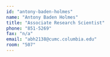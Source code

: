 ```yaml
---
id: "antony-baden-holmes"
name: "Antony Baden Holmes"
title: "Associate Research Scientist"
phone: "851-5269"
fax: "n/a"
email: "abh2138@cumc.columbia.edu"
room: "507"
---
```

